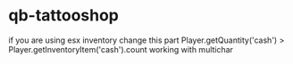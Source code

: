 # qb-tattooshop
if you are using esx inventory change this part
Player.getQuantity('cash') > Player.getInventoryItem('cash').count
working with multichar
